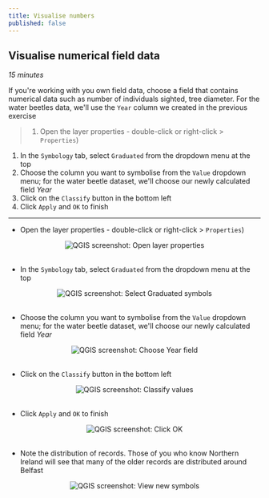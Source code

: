 ```yaml
---
title: Visualise numbers
published: false
---
```


## Visualise numerical field data
*15 minutes*

If you're working with you own field data, choose a field that contains numerical data such as number of individuals sighted, tree diameter.  For the water beetles data, we'll use the `Year` column we created in the previous exercise

> 1. Open the layer properties - double-click or right-click > `Properties`)
1. In the `Symbology` tab, select `Graduated` from the dropdown menu at the top
2. Choose the column you want to symbolise from the `Value` dropdown menu; for the water beetle dataset, we'll choose our newly calculated field *Year*
3. Click on the `Classify` button in the bottom left
4. Click `Apply` and `OK` to finish

---

- Open the layer properties - double-click or right-click > `Properties`)

<center><img src="{{site.baseurl}}/img/qgis-symbol-num-018.png" alt="QGIS screenshot: Open layer properties"></center>

<br>

- In the `Symbology` tab, select `Graduated` from the dropdown menu at the top

<center><img src="{{site.baseurl}}/img/qgis-symbol-num-024.png" alt="QGIS screenshot: Select Graduated symbols"></center>

<br>

- Choose the column you want to symbolise from the `Value` dropdown menu; for the water beetle dataset, we'll choose our newly calculated field *Year*


<center><img src="{{site.baseurl}}/img/qgis-symbol-num-039.png" alt="QGIS screenshot: Choose Year field"></center>

<br>

- Click on the `Classify` button in the bottom left

<center><img src="{{site.baseurl}}/img/qgis-symbol-num-043.png" alt="QGIS screenshot: Classify values"></center>

<br>

- Click `Apply` and `OK` to finish

<center><img src="{{site.baseurl}}/img/qgis-symbol-num-058.png" alt="QGIS screenshot: Click OK"></center>

<br>

- Note the distribution of records.  Those of you who know Northern Ireland will see that many of the older records are distributed around Belfast

<center><img src="{{site.baseurl}}/img/qgis-symbol-num-062.png" alt="QGIS screenshot: View new symbols"></center>
